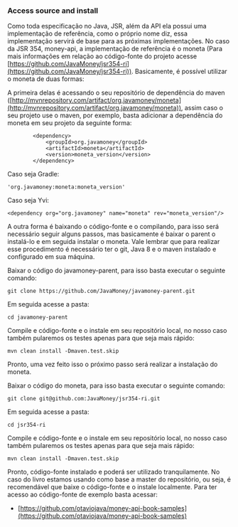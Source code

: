 ### Access source and install

Como toda especificação no Java, JSR, além da API ela possui uma implementação de referência, como o próprio nome diz, essa implementação servirá de base para as próximas implementações. No caso da JSR 354, money-api, a implementação de referência é o moneta (Para mais informações em relação ao código-fonte do projeto acesse [https://github.com/JavaMoney/jsr354-ri](https://github.com/JavaMoney/jsr354-ri)). Basicamente, é possível utilizar o moneta de duas formas:

A primeira delas é acessando o seu repositório de dependência do maven  ([http://mvnrepository.com/artifact/org.javamoney/moneta](http://mvnrepository.com/artifact/org.javamoney/moneta)), assim caso o seu projeto use o maven, por exemplo, basta adicionar a dependência do moneta em seu projeto da seguinte forma:

```
        <dependency>
            <groupId>org.javamoney</groupId>
            <artifactId>moneta</artifactId>
            <version>moneta_version</version>
        </dependency>
```

Caso seja Gradle:
```
'org.javamoney:moneta:moneta_version'
```

Caso seja Yvi:
```
<dependency org="org.javamoney" name="moneta" rev="moneta_version"/>
```


A outra forma é baixando o código-fonte e o compilando, para isso será necessário seguir alguns passos, mas basicamente é baixar o parent o instalá-lo e em seguida instalar o moneta. Vale lembrar que para realizar esse procedimento é necessário ter o git, Java 8 e o maven instalado e configurado em sua máquina.


Baixar o código do javamoney-parent, para isso basta executar o seguinte comando:

```
git clone https://github.com/JavaMoney/javamoney-parent.git
```

Em seguida acesse a pasta:
```
cd javamoney-parent
```

Compile e código-fonte e o instale em seu repositório local, no nosso caso também pularemos os testes apenas para que seja mais rápido:

```
mvn clean install -Dmaven.test.skip
```

Pronto, uma vez feito isso o próximo passo será realizar a instalação do moneta.

Baixar o código do moneta, para isso basta executar o seguinte comando:

```
git clone git@github.com:JavaMoney/jsr354-ri.git
```

Em seguida acesse a pasta:

```
cd jsr354-ri
```

Compile e código-fonte e o instale em seu repositório local, no nosso caso também pularemos os testes apenas para que seja mais rápido:

```
mvn clean install -Dmaven.test.skip
```


Pronto, código-fonte instalado e poderá ser utilizado tranquilamente. No caso do livro estamos usando como base a master do repositório, ou seja, é recomendável que baixe o código-fonte e o instale localmente. Para ter acesso ao código-fonte de exemplo basta acessar:

* [https://github.com/otaviojava/money-api-book-samples](https://github.com/otaviojava/money-api-book-samples)

